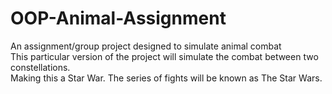 # OOP-Animal-Assignment
An assignment/group project designed to simulate animal combat \
This particular version of the project will simulate the combat between two constellations. \
Making this a Star War. The series of fights will be known as The Star Wars.